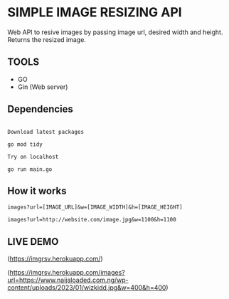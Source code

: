 # SIMPLE IMAGE RESIZING API

Web API to resive images by passing image url, desired width and height. Returns the resized image.

## TOOLS

-   GO
-   Gin (Web server)

## Dependencies

```

Download latest packages

go mod tidy

Try on localhost

go run main.go
```

## How it works

`images?url=[IMAGE_URL]&w=[IMAGE_WIDTH]&h=[IMAGE_HEIGHT]`

`images?url=http://website.com/image.jpg&w=1100&h=1100`

## LIVE DEMO

(https://imgrsv.herokuapp.com/)

(https://imgrsv.herokuapp.com/images?url=https://www.naijaloaded.com.ng/wp-content/uploads/2023/01/wizkidd.jpg&w=400&h=400)
